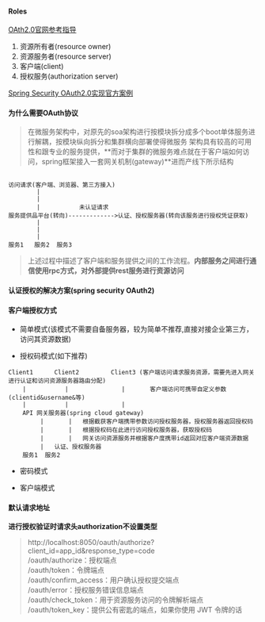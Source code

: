 #### Roles  
[OAth2.0官网参考指导](https://oauth.net/2/)
1. 资源所有者(resource owner)  
2. 资源服务者(resource server)  
3. 客户端(client)  
4. 授权服务(authorization server)  

[Spring Security OAuth2.0实现官方案例](https://github.com/spring-cloud-samples/authserver)

#### 为什么需要OAuth协议  

> 在微服务架构中，对原先的soa架构进行按模块拆分成多个boot单体服务进行解耦，按模块纵向拆分和集群横向部署使得微服务
架构具有较高的可用性和跟专业的服务提供，**而对于集群的微服务难点就在于客户端如何访问，spring框架接入一套网关机制(gateway)**进而产线下所示结构  

```text  

访问请求(客户端、浏览器、第三方接入)
        |
        |
        |           未认证请求
服务提供品平台(转向)------------->认证、授权服务器(转向该服务进行授权凭证获取) 
        |
        |
        |
服务1   服务2  服务3    
```

> 上述过程中描述了客户端和服务提供之间的工作流程。**内部服务之间进行通信使用rpc方式，对外部提供rest服务进行资源访问**  


#### 认证授权的解决方案(spring security OAuth2)  
 
#### 客户端授权方式  

- 简单模式(该模式不需要自备服务器，较为简单不推荐,直接对接企业第三方，访问其资源数据)  

- 授权码模式(如下推荐)  

```
Client1      Client2         Client3 (客户端访问请求服务资源，需要先进入网关进行认证和访问资源服务器路由分配)
    |           |               |       客户端访问可携带自定义参数(clientid&username&等)
    |           |               |
    API 网关服务器(spring cloud gateway)
         |       |   根据截获客户端携带参数访问授权服务器，授权服务器返回授权码
         |       |   根据授权码在此进行访问授权服务器，获取授权码
         |       |   网关访问资源服务并根据客户度携带id返回对应客户端资源数据
         |   认证、授权服务器
    服务1  服务2
```  

- 密码模式

- 客户端模式  

#### 默认请求地址  

**进行授权验证时请求头authorization不设置类型**
> http://localhost:8050/oauth/authorize?client_id=app_id&response_type=code  
/oauth/authorize：授权端点  
/oauth/token：令牌端点  
/oauth/confirm_access：用户确认授权提交端点  
/oauth/error：授权服务错误信息端点  
/oauth/check_token：用于资源服务访问的令牌解析端点  
/oauth/token_key：提供公有密匙的端点，如果你使用 JWT 令牌的话  
